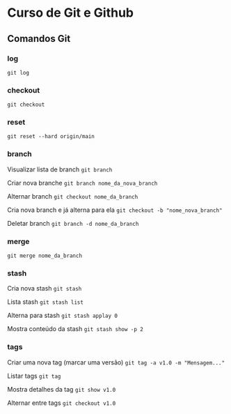 # Curso de Git e Github

## Comandos Git

### log
``git log``

### checkout
``git checkout``

### reset
``git reset --hard origin/main``

### branch
Visualizar lista de branch
``git branch``

Criar nova branche
``git branch nome_da_nova_branch``

Alternar branch
``git checkout nome_da_branch``

Cria nova branch e já alterna para ela
``git checkout -b "nome_nova_branch"``

Deletar branch
``git branch -d nome_da_branch ``


### merge
``git merge nome_da_branch``


### stash
Cria nova stash
``git stash``

Lista stash
``git stash list``

Alterna para stash
``git stash applay 0``

Mostra conteúdo da stash
``git stash show -p 2``


### tags
Criar uma nova tag (marcar uma versão)
``git tag -a v1.0 -m "Mensagem..."``

Listar tags
``git tag``


Mostra detalhes da tag
``git show v1.0``


Alternar entre tags
``git checkout v1.0``